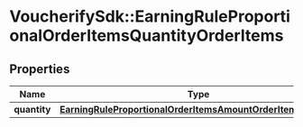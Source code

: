 # VoucherifySdk::EarningRuleProportionalOrderItemsQuantityOrderItems

## Properties

| Name | Type | Description | Notes |
| ---- | ---- | ----------- | ----- |
| **quantity** | [**EarningRuleProportionalOrderItemsAmountOrderItemsAmount**](EarningRuleProportionalOrderItemsAmountOrderItemsAmount.md) |  |  |

